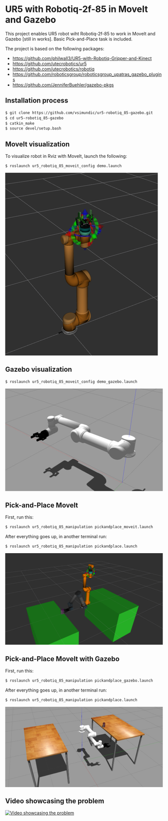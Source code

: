 # UR5 with Robotiq-2f-85 in MoveIt and Gazebo

This project enables UR5 robot wiht Robotiq-2f-85 to work in MoveIt and Gazebo [still in works]. Basic Pick-and-Place task is included.

The project is based on the following packages:
- https://github.com/philwall3/UR5-with-Robotiq-Gripper-and-Kinect
- https://github.com/utecrobotics/ur5
- https://github.com/utecrobotics/robotiq
- https://github.com/roboticsgroup/roboticsgroup_upatras_gazebo_plugins
- https://github.com/JenniferBuehler/gazebo-pkgs


## Installation process
```sh
$ git clone https://github.com/vsimundic/ur5-robotiq_85-gazebo.git
$ cd ur5-robotiq_85-gazebo
$ catkin_make
$ source devel/setup.bash
```
## MoveIt visualization
To visualize robot in Rviz with MoveIt, launch the following:
```sh
$ roslaunch ur5_robotiq_85_moveit_config demo.launch
```
![MoveIt visualization](images/moveit_visualization.png)

## Gazebo visualization
```sh
$ roslaunch ur5_robotiq_85_moveit_config demo_gazebo.launch
```
![Gazebo visualization](images/gazebo_visualization.png)

## Pick-and-Place MoveIt
First, run this:
```sh
$ roslaunch ur5_robotiq_85_manipulation pickandplace_moveit.launch
```
After everything goes up, in another terminal run:
```sh
$ roslaunch ur5_robotiq_85_manipulation pickandplace.launch
```
![MoveIt Pick-and-Place](images/moveit_pickandplace.png)

## Pick-and-Place MoveIt with Gazebo
First, run this:
```sh
$ roslaunch ur5_robotiq_85_manipulation pickandplace_gazebo.launch
```
After everything goes up, in another terminal run:
```sh
$ roslaunch ur5_robotiq_85_manipulation pickandplace.launch
```
![Gazebo Pick-and-Place](images/gazebo_pickandplace.png)


## Video showcasing the problem
<a href="http://www.youtube.com/watch?feature=player_embedded&v=J26rIRv6ypw
" target="_blank"><img src="https://img.youtube.com/vi/J26rIRv6ypw/maxresdefault.jpg"
alt="Video showcasing the problem" width="1280" height="500" border="0" /></a>
